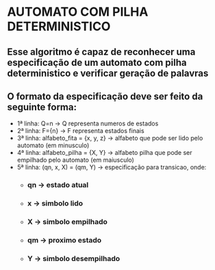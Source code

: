 # AUTOMATO COM PILHA DETERMINISTICO

## Esse algoritmo é capaz de reconhecer uma especificação de um automato com pilha deterministico e verificar geração de palavras

## O formato da especificação deve ser feito da seguinte forma:

- 1ª linha: Q=n -> Q representa numeros de estados
- 2ª linha: F={n} -> F representa estados finais
- 3ª linha: alfabeto_fita = {x, y, z} -> alfabeto que pode ser lido pelo automato (em minusculo)
- 4ª linha: alfabeto_pilha = {X, Y} -> alfabeto pilha que pode ser empilhado pelo automato (em maiusculo)
- 5ª linha: (qn, x, X) = (qm, Y) -> especificação para transicao, onde:
    - ### qn -> estado atual
    - ### x -> simbolo lido
    - ### X -> simbolo empilhado
    - ### qm -> proximo estado
    - ### Y -> simbolo desempilhado
